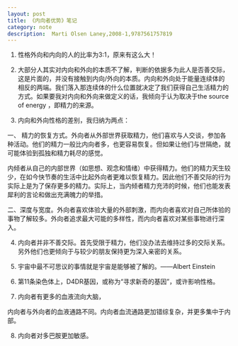 ```yaml
---
layout: post
title: 《内向者优势》笔记
category: note
description:  Marti Olsen Laney,2008-1,9787561757819
---
```


1. 性格外向和内向的人的比率为3:1，原来有这么大！

2. 大部分人其实对内向和外向的本质不了解，判断的依据多为此人是否善交际，这是片面的，并没有接触到内向/外向的本质。内向和外向处于能量连续体的相反的两端。我们落入那连续体的什么位置就决定了我们获得自己生活精力的方式。如果要我对内向和外向来做定义的话，我倾向于认为取决于the source of energy ，即精力的来源。

3. 内向和外向性格的差别，我归纳为两点：

一、 精力的恢复方式。外向者从外部世界获取精力，他们喜欢与人交谈，参加各种活动。他们的精力一般比内向者多，也更容易恢复。但如果让他们与世隔绝，就可能体验到孤独和精力耗尽的感觉。

内倾者从自己的内部世界（如思想、观念和情绪）中获得精力。他们的精力天生较少，在如今快节奏的生活中比起外向者更难以恢复精力。因此他们不善交际的行为实际上是为了保存更多的精力。实际上，当内倾者精力充沛的时候，他们也能发表犀利的言论和做出充满魄力的举措。

二、深度与宽度。外向者喜欢体验大量的外部刺激，而内向者喜欢对自己所体验的事物了解较多。外向者追求最大可能的多样性，而内向者喜欢对某些事物进行深入。

4. 内向者并非不善交际。首先受限于精力，他们没办法去维持过多的交际关系。另外他们也更倾向于与较少的朋友保持更为深入亲密的关系。

5. 宇宙中最不可思议的事情就是宇宙是能够被了解的。——Albert Einstein

6. 第11条染色体上，D4DR基因，或称为“寻求新奇的基因”，或许影响性格。

7. 内向者有更多的血液流向大脑，

内向者与外向者的血液通路不同。内向者血流通路更加错综复杂，并更多集中于内部。

8. 内向者对多巴胺更加敏感。
